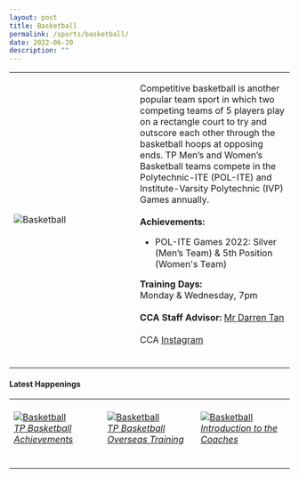 ```yaml
---
layout: post
title: Basketball
permalink: /sports/basketball/
date: 2022-06-20
description: ""
---
```

<table>
    <tr>
        <td style="width:45%"><image src="/images/Sports/BASKETBALL.png" style="display:block;margin-left:auto;margin-right:auto;" alt="Basketball"></image></td>
        <td>
            <p>
                Competitive basketball is another popular team sport in which two competing teams of 5 players play on a rectangle court to try and outscore each other through the basketball hoops at opposing ends. TP Men’s and Women’s Basketball teams compete in the Polytechnic-ITE (POL-ITE) and Institute-Varsity Polytechnic (IVP) Games annually.<br>
                <br>
                <b>Achievements:</b><br>
                <ul>
                    <li>POL-ITE Games 2022: Silver (Men’s Team) & 5th Position (Women's Team)</li>
                </ul>
            </p>
            <p>
                <b>Training Days:</b><br>
                Monday & Wednesday, 7pm<br>
                <br>
                <b>CCA Staff Advisor:</b> <a href="mailto:Darren_Tan@tp.edu.sg">Mr Darren Tan</a><br>
                <br>
                CCA <a href="https://www.instagram.com/temasekpoly_basketball/">Instagram</a><br>
                <br>
            </p>
        </td>
    </tr>
</table>

#### Latest Happenings

<table>
    <tr>
        <td style="width:33%"><br>
            <a href="https://www.instagram.com/p/CAKofKNngVr/">
                <image src="/images/Sports/BASKETBALL_Achievements.png" style="display:block;margin-left:auto;margin-right:auto;" alt="Basketball">
                <h6 style="margin-top:0%">TP Basketball Achievements</h6>
                </image>
            </a>
        </td>
        <td style="width:33%"><br>
            <a href="https://www.instagram.com/p/CAIvCX6nLGB/">
                <image src="/images/Sports/BASKETBALL_Overseas Trip.png" style="display:block;margin-left:auto;margin-right:auto;" alt="Basketball">
                <h6 style="margin-top:0%">TP Basketball Overseas Training</h6>
                </image>
            </a>
        </td>
        <td style="width:33%"><br>
            <a href="https://www.instagram.com/p/B_1tWZvHXb1/">
                <image src="/images/Sports/BASKETBALL_Introduction to the Coaches.png" style="display:block;margin-left:auto;margin-right:auto;" alt="Basketball">
                <h6 style="margin-top:0%">Introduction to the Coaches</h6>    
                </image>
            </a>
        </td>
    </tr>
</table>